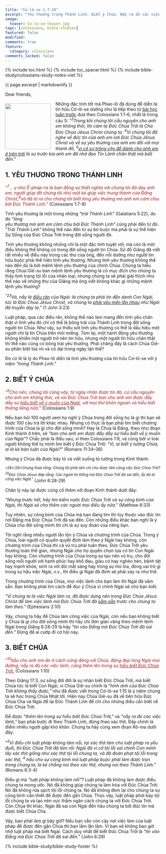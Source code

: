 ```yaml
---
title: "Cơ-lô-se 1:7-10"
excerpt: "Yêu thương trong Thánh Linh. Biết ý Chúa. Nẩy ra đủ các việc lành."
image:
  teaser: Co-lo-se-teaser.jpg
tags: [colossians, bible-studies]
featured: false
modified:
comments: true
feature:
  category: colossians
comments_locked: false
---
```


{% include toc.html %}
{% include toc_spacer.html %}
{% include bible-study/colossians-study-notes-viet %}

{{ page.excerpt | markdownify }}

Dear friends,

<div>
<p>
<img alt src="{{ site.url }}/assets/images/Co-lo-se-teaser.jpg" style="border: 0px none; margin: 7px 15px 0px 0px; max-width: 100%; height: 148px; padding: 0px; float: left;">
Những đặc tính tốt mà Phao-lô đã dùng để diễn tả tín hữu Cơ-lô-se dường như là tiếp theo từ <a href="{{ site.url }}/colossians-viet/Co-lo-se-01-v01-06/"><u>bài học tuần trước</u></a> dựa theo Colossians 1:1-6, nhất là trong câu 5: <i>"<sup>3</sup>Trong khi chúng tôi cầu nguyện cho anh em không thôi, thì cảm tạ Ðức Chúa Trời là Cha Ðức Chúa Jêsus Christ chúng ta. <sup>4</sup>Vì chúng tôi đã nghe về đức tin của anh em nơi Ðức Chúa Jêsus Christ và về sự yêu thương của anh em đối với mọi thánh đồ, <sup>5</sup><u>vì cớ sự trông cậy để dành cho anh em ở trên trời</u> là sự trước kia anh em đã nhờ đạo Tin Lành chân thật mà biết đến."</i>
</p>
</div>

## 1. YÊU THƯƠNG TRONG THÁNH LINH

<span style="color: rgb(159, 29, 33);">
<i>"<sup>7</sup>... y như Ê-pháp-ra là bạn đồng sự thiết nghĩa với chúng tôi đã dạy anh em; người giúp đỡ chúng tôi như một kẻ giúp việc trung thành của Ðấng Christ,<sup>8</sup>và đã tỏ ra cho chúng tôi biết lòng yêu thương mà anh em cảm chịu  
bởi Ðức Thánh Linh."</i></span> (Colossians 1:7-8)

Tình yêu thương là một trong những *"trái Thánh Linh"* (Galatians 5:22), do đó *"lòng  
yêu thương mà anh em cảm chịu bởi Ðức Thánh Linh"* cũng phải đến từ đó. *"Trái Thánh Linh"* không thể nào đến từ sự bó buộc mà phải là sự thể hiện Sự Sống của Đức Chúa Trời trong đời sống người đó.

Tình yêu thương không những chỉ là một đặc tính tuyệt vời, mà còn là một điều không thể không có trong đời sống người tin Chúa. Sứ đồ Giăng đã viết rất nhiều về điều này trong các thư của ông, đến nỗi dường như người tín hữu buộc phải thể hiện tình yêu thương. Nhưng tình yêu thương không thể nào đến dù là bởi mệnh lệnh yêu thương của chính Chúa. Chúng ta hiểu rằng Chúa Giê-su ban mệnh lệnh yêu thương là có mục đích cho chúng ta thấy tình trạng tội lỗi của nhân loại, nhưng chúng ta sẽ phải giải thích như thế nào về những thư của Giăng mà ông viết không khác gì những mệnh lệnh yêu thương?

<i><sup>"23</sup>Vả, nầy là <u>điều răn</u> của Ngài: là chúng ta phải tin đến danh Con Ngài, tức là Ðức Chúa Jêsus Christ, và chúng ta <u>phải yêu mến lẫn nhau</u> như Ngài đã truyền dạy ta."</i> (1 John 3:23)

Luật pháp, qua các điều răn, không thể nào làm mang đến tình yêu chân thật vì tình yêu đó chỉ có thể là bông trái của Thánh Linh trong đời sống người tin Chúa. Như vậy, sự thiếu sót tình yêu thương có thể là dấu hiệu một người chỉ là tin Chúa trên môi miếng. Tóm lại, một hành động yêu thương không khiến một người trở nên tín hữu, nhưng một người tín hữu chân thật thì thế nào cũng có bông trái yêu thương. Phải chăng đây là cách Chúa Giê-su phân biệt lúa mì và cỏ dại trong ngày tận thế?

Đó có lẽ là lý do Phao-lô diễn tả tình yêu thương của tín hữu Cơ-lô-se với ý niệm *"trong Thánh Linh."*

## 2. BIẾT Ý CHÚA

<span style="color: rgb(159, 29, 33);">
<i>"<sup>9</sup>Cho nên, chúng tôi cũng vậy, từ ngày nhận được tin đó, cứ cầu nguyện cho anh em không thôi, và xin Ðức Chúa Trời ban cho anh em được đầy dẫy sự <u>hiểu biết về ý muốn của Ngài</u>, với mọi thứ khôn ngoan và hiểu biết thiêng liêng nữa."</i></span> (Colossians 1:9)

Nếu bạn hỏi 100 người xem họ nghĩ ý Chúa trong đời sống họ là gì thì bạn sẽ được 100 câu trả lời khác nhau. Nhưng có thực là bạn phải tìm biết chương trình của Chúa là gì cho đời sống mình? Hay là Chúa là Đấng, theo như đoạn Kinh thánh ở trên, sẽ *"ban cho anh em được đầy dẫy sự hiểu biết về ý muốn của Ngài"*? Chắc phải là điều sau, vì theo Colossians 1:9, và cũng bởi vì loài người không thể tự mình tìm biết ý Đức Chúa Trời: *"Vì, ai biết ý tưởng Chúa, ai là kẻ bàn luận của Ngài?"* (Romans 11:34–36)

Nhưng ý Chúa đã được bày tỏ và viết xuống tỏ tường trong Kinh thánh:

*"<sup>28</29>Chúng thưa rằng: Chúng tôi phải làm chi cho được làm công việc Ðức Chúa Trời? <sup>29</sup>Ðức Chúa Jêsus đáp rằng: Các ngươi tin Ðấng mà Ðức Chúa Trời đã sai đến, ấy đó là công việc Ngài."* (John 6:28-29)

Chân lý này lại được củng cố thêm với đoạn Kinh thánh dưới đây:

*"Nhưng trước hết, hãy tìm kiếm nước Ðức Chúa Trời và sự công bình của Ngài, thì Ngài sẽ cho thêm các ngươi mọi điều ấy nữa."* (Matthew 6:33)

Tuy nhiên, sự công bình của Chúa mà bạn đang tìm thì tùy thuộc vào đức tin nơi Đấng mà Đức Chúa Trời đã sai đến. Còn những điều khác bạn nghĩ là ý Chúa cho đời sống mình thì chỉ là sự suy đoán của riêng bạn.

Tôi nghĩ rằng nhiều người lẫn lộn ý Chúa và chương trình của Chúa. Trong ý Chúa, loài người có quyền quyết định làm theo ý Ngài hay không, còn chương trình của Chúa thì cả vũ trụ phải tuân theo. Đức Chúa Trời yêu thương toàn thế gian, nhưng Ngài cho họ quyền chọn lựa có tin Con Ngài hay không. Còn chương trình của Chúa trong sự tạo nên vũ trụ, cho đời sống mỗi người với hạnh phúc hay khổ đau, giàu có hay nghèo hèn, bệnh tật hay mạnh khỏe, sinh ra với đôi mắt sáng hay trong sự mù lòa, đóng vai trò gì trong sự hầu việc Ngài, v.v., thì điều gì Ngài đã định sẽ phải xảy ra như thế.

Trong chương trình của Chúa, mọi việc lành cho bạn làm thì Ngài đã sắm sẵn. Bạn không phải tìm cách để đọc ý Chúa vì chính Ngài sẽ cho bạn biết.

*"Vì chúng ta là việc Ngài làm ra, đã được dựng nên trong Ðức Chúa Jêsus Christ để làm việc lành mà Ðức Chúa Trời đã <u>sắm sẵn</u> trước cho chúng ta làm theo."* (Ephesians 2:10)

Vậy, chúng ta hãy để Chúa làm công việc của Ngài, còn nếu bạn không biết ý Chúa là gì cho đời sống mình thì hãy chỉ đơn giản vâng theo mệnh lệnh Ngài trong Giăng 6:28-29 là hãy *"tin vào Đấng mà Đức Chúa Trời đã sai đến."* Đừng để ai cướp đi cơ hội này.

## 3. BIẾT CHÚA

<span style="color: rgb(159, 29, 33);">
<i>"<sup>10</sup>hầu cho anh em ăn ở cách xứng đáng với Chúa, đặng đẹp lòng Ngài mọi đường, nẩy ra đủ các việc lành, càng thêm lên trong sự <u>hiểu biết Ðức Chúa Trời.</u></i></span> (Colossians 1:10)

Theo Giăng 17:3, sự sống đời đời là sự nhận biết Đức Chúa Trời, mà biết Chúa tức là biết Con Ngài, vì Chúa Giê-su chính là *"hình ảnh của Ðức Chúa Trời không thấy được,"* như đã được viết trong Cơ-lô-se 1:15 là ý niệm chúng ta sẽ học trong Chúa Nhật tới. Hiện nay Chúa Giê-su đã về bên hữu Đức Chúa Cha và Ngài để lại Đức Thánh Linh để chỉ cho những điều cần biết về Đức Chúa Trời.

Để được *"thêm lên trong sự hiểu biết Ðức Chúa Trời,"* và *"nẩy ra đủ các việc lành,"* bạn phải bước đi theo Thánh Linh, đừng theo xác thịt. Đây chính là điểm nhiều người gặp khó khăn. Chúng ta hãy cùng xem đoạn Rô-ma dưới đây:

*"<sup>3</sup>Vì điều chi luật pháp không làm nổi, tại xác thịt làm cho luật pháp ra yếu đuối, thì Ðức Chúa Trời đã làm rồi: Ngài đã vì cớ tội lỗi sai chính Con mình lấy xác thịt giống như xác thịt tội lỗi chúng ta, và đã đoán phạt tội lỗi trong xác thịt, <sup>4</sup> hầu cho sự công bình mà luật pháp buộc phải làm được trọn trong chúng ta, là kẻ chẳng noi theo xác thịt, nhưng noi theo Thánh Linh."* (Romans 8:3-4)

Điều gì mà *"luật pháp không làm nổi"*? Luật pháp đã không làm được điều chúng ta mong ước. Nó đã không giúp chúng ta làm hòa với Đức Chúa Trời. Nó đã không rửa sạch tội lỗi chúng ta. Nó đã không đem lại cho chúng ta sự công bình cần thiết để được đến gần Chúa. Thực vậy, luật pháp phơi bày tội lỗi chúng ta và tạo nên vực thẳm ngăn cách chúng ta với Đức Chúa Trời. Còn Chúa thì khác, Ngài đã sai con Ngài đến hầu chúng ta bởi đức tin mà được biết Chúa Cha.

Vậy, bạn phải làm gì bây giờ? Nếu bạn vẫn còn cậy nơi việc làm của luật pháp để được đến gần Chúa thì bạn lầm lẫn lắm. Vì bạn sẽ không bao giờ nhờ luật pháp mà biết Ngài. Cách duy nhất để biết Đức Chúa Trời là *"tin vào Đấng mà Đức Chúa Trời đã sai đến."* (John 6:29)

{% include bible-study/bible-study-footer %}

